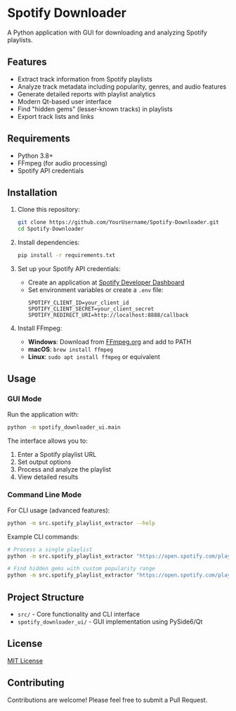 # Spotify Downloader

A Python application with GUI for downloading and analyzing Spotify playlists.

## Features

- Extract track information from Spotify playlists
- Analyze track metadata including popularity, genres, and audio features
- Generate detailed reports with playlist analytics
- Modern Qt-based user interface
- Find "hidden gems" (lesser-known tracks) in playlists
- Export track lists and links

## Requirements

- Python 3.8+
- FFmpeg (for audio processing)
- Spotify API credentials

## Installation

1. Clone this repository:
   ```bash
   git clone https://github.com/YourUsername/Spotify-Downloader.git
   cd Spotify-Downloader
   ```

2. Install dependencies:
   ```bash
   pip install -r requirements.txt
   ```

3. Set up your Spotify API credentials:
   - Create an application at [Spotify Developer Dashboard](https://developer.spotify.com/dashboard/)
   - Set environment variables or create a `.env` file:
     ```
     SPOTIFY_CLIENT_ID=your_client_id
     SPOTIFY_CLIENT_SECRET=your_client_secret
     SPOTIFY_REDIRECT_URI=http://localhost:8888/callback
     ```

4. Install FFmpeg:
   - **Windows**: Download from [FFmpeg.org](https://ffmpeg.org/download.html) and add to PATH
   - **macOS**: `brew install ffmpeg`
   - **Linux**: `sudo apt install ffmpeg` or equivalent

## Usage

### GUI Mode

Run the application with:
```bash
python -m spotify_downloader_ui.main
```

The interface allows you to:
1. Enter a Spotify playlist URL
2. Set output options
3. Process and analyze the playlist
4. View detailed results

### Command Line Mode

For CLI usage (advanced features):
```bash
python -m src.spotify_playlist_extractor --help
```

Example CLI commands:
```bash
# Process a single playlist
python -m src.spotify_playlist_extractor "https://open.spotify.com/playlist/37i9dQZEVXbMDoHDwVN2tF"

# Find hidden gems with custom popularity range
python -m src.spotify_playlist_extractor "https://open.spotify.com/playlist/37i9dQZEVXbMDoHDwVN2tF" --hidden-gems --min-pop=5 --max-pop=30
```

## Project Structure

- `src/` - Core functionality and CLI interface
- `spotify_downloader_ui/` - GUI implementation using PySide6/Qt

## License

[MIT License](LICENSE)

## Contributing

Contributions are welcome! Please feel free to submit a Pull Request. 